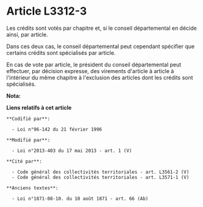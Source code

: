 # Article L3312-3

Les crédits sont votés par chapitre et, si le conseil départemental  en décide ainsi, par article. 

Dans ces deux cas, le conseil départemental  peut cependant spécifier que certains crédits sont spécialisés par article. 

En cas de vote par article, le président du conseil départemental  peut effectuer, par décision expresse, des virements
d'article à article à l'intérieur du même chapitre à l'exclusion des articles dont les crédits sont spécialisés.

**Nota:**



**Liens relatifs à cet article**

	**Codifié par**:

	  - Loi n°96-142 du 21 février 1996

	**Modifié par**:

	  - Loi n°2013-403 du 17 mai 2013 - art. 1 (V)

	**Cité par**:

	  - Code général des collectivités territoriales - art. L3561-2 (V)
	  - Code général des collectivités territoriales - art. L3571-1 (V)

	**Anciens textes**:

	  - Loi n°1871-08-10. du 10 août 1871 - art. 66 (Ab)
